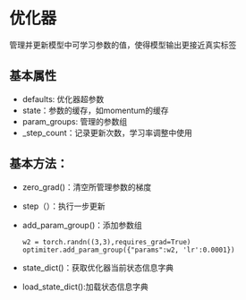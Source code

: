# 优化器
管理并更新模型中可学习参数的值，使得模型输出更接近真实标签
## 基本属性
* defaults: 优化器超参数
* state：参数的缓存，如momentum的缓存
* param_groups: 管理的参数组
* _step_count：记录更新次数，学习率调整中使用

## 基本方法：
* zero_grad()：清空所管理参数的梯度
* step（）：执行一步更新
* add_param_group()：添加参数组

      w2 = torch.randn((3,3),requires_grad=True)
      optimiter.add_param_group({"params":w2, 'lr':0.0001})

* state_dict()：获取优化器当前状态信息字典
* load_state_dict():加载状态信息字典
